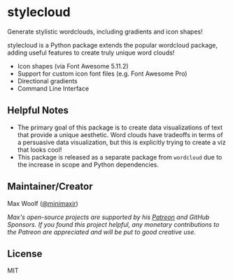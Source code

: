 # stylecloud

Generate stylistic wordclouds, including gradients and icon shapes!

stylecloud is a Python package extends the popular wordcloud package, adding useful features to create truly unique word clouds!

* Icon shapes (via Font Awesome 5.11.2)
* Support for custom icon font files (e.g. Font Awesome Pro)
* Directional gradients
* Command Line Interface

## Helpful Notes

* The primary goal of this package is to create data visualizations of text that provide a unique aesthetic. Word clouds have tradeoffs in terms of a persuasive data visualization, but this is explicitly trying to create a viz that looks cool!
* This package is released as a separate package from `wordcloud` due to the increase in scope and Python dependencies.

## Maintainer/Creator

Max Woolf ([@minimaxir](https://minimaxir.com))

*Max's open-source projects are supported by his [Patreon](https://www.patreon.com/minimaxir) and GitHub Sponsors. If you found this project helpful, any monetary contributions to the Patreon are appreciated and will be put to good creative use.*

## License

MIT
